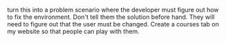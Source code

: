 turn this into a problem scenario where the developer must figure out how to fix the environment.
Don't tell them the solution before hand. They will need to figure out that the user must be changed.
Create a courses tab on my website so that people can play with them.

